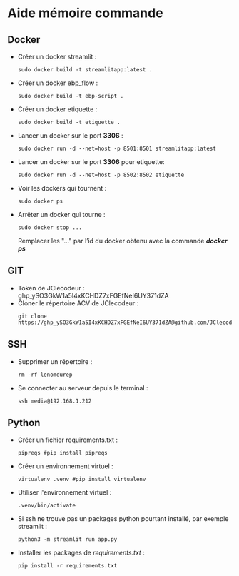 # Aide mémoire commande

## Docker
- Créer un docker streamlit :
    ```ssh
    sudo docker build -t streamlitapp:latest .
    ```

- Créer un docker ebp_flow :
    ```ssh
    sudo docker build -t ebp-script .
    ```

- Créer un docker etiquette :
    ```ssh
    sudo docker build -t etiquette .
    ```

- Lancer un docker sur le port **3306** :
    ```ssh
    sudo docker run -d --net=host -p 8501:8501 streamlitapp:latest
    ```

- Lancer un docker sur le port **3306** pour etiquette:
    ```ssh
    sudo docker run -d --net=host -p 8502:8502 etiquette
    ```

- Voir les dockers qui tournent :
    ```ssh
    sudo docker ps
    ```

- Arrêter un docker qui tourne :
    ```ssh
    sudo docker stop ...
    ```
    Remplacer les "..." par l’id du docker obtenu avec la commande ***docker ps***

## GIT

- Token de JClecodeur : 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
- Cloner le répertoire ACV de JClecodeur :
    ```ssh
    git clone https://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@github.com/JClecodeur/ACV.git
    ```

## SSH
- Supprimer un répertoire :
    ```ssh
    rm -rf lenomdurep
    ```

- Se connecter au serveur depuis le terminal :
    ```ssh
    ssh media@192.168.1.212
    ```

## Python
- Créer un fichier requirements.txt :
    ```ssh
    pipreqs #pip install pipreqs
    ```
- Créer un environnement virtuel :
    ```ssh
    virtualenv .venv #pip install virtualenv
    ```
- Utiliser l'environnement virtuel :
    ```ssh
    .venv/bin/activate
    ```
- Si ssh ne trouve pas un packages python pourtant installé, par exemple streamlit :
    ```ssh
    python3 -m streamlit run app.py
    ```
- Installer les packages de *requirements.txt* :
    ```ssh
    pip install -r requirements.txt
    ```